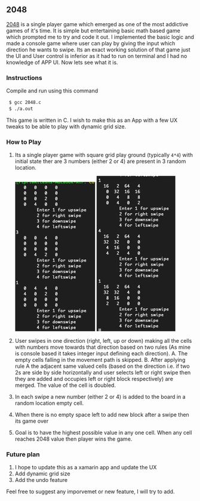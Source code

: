 ## 2048

[2048](https://play.google.com/store/apps/details?id=com.androbaby.original2048&hl=en_IN&gl=US) is a single player game which emerged as one of the most addictive games of it's time. It is simple but entertaining basic math based game which prompted me to try and code it out. I implemented the basic logic and made a console game where user can play by giving the input which direction he wants to swipe. Its an exact working solution of that game just the UI and User control is inferior as it had to run on terminal and I had no knowledge of APP UI. Now lets see what it is.

### Instructions

Compile and run using this command

```bash
 $ gcc 2048.c
 $ ./a.out
 ```
This game is written in C. I wish to make this as an App with a few UX tweaks to be able to play with dynamic grid size.

### How to Play

1. Its a single player game with square grid play ground (typically `4*4`) with initial state ther are 3 numbers (either 2 or 4) are present in 3 random location.

      ![Screenshot 1](2048_1.png) ![Screenshot 2](2048_2.png) 

2. User swipes in one direction (right, left, up or down) making all the cells with numbers move towards that direction based on two rules (As mine is console based it takes integer input defining each direction).
  A. The empty cells falling in the movement path is skipped.
  B. After applying rule A the adjacent same valued cells (based on the direction i.e. if two 2s are side by side horizontally and user selects left or right swipe then they are added and occupies left or right block respectively) are merged. The value of the cell is doubled.
  
3. In each swipe a new number (either 2 or 4) is added to the board in a random location empty cell.

4. When there is no empty space left to add new block after a swipe then its game over

5. Goal is to have the highest possible value in any one cell. When any cell reaches 2048 value then player wins the game.

### Future plan

1. I hope to update this as a xamarin app and update the UX
2. Add dynamic grid size
3. Add the undo feature

Feel free to suggest any imporvemet or new feature, I will try to add.
